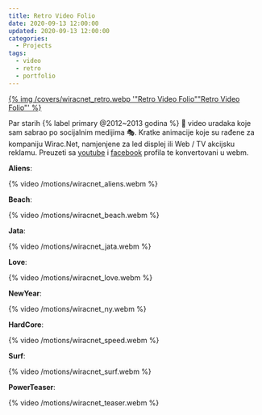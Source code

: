 ```yaml
---
title: Retro Video Folio
date: 2020-09-13 12:00:00
updated: 2020-09-13 12:00:00
categories:
  - Projects
tags:
  - video
  - retro
  - portfolio
---
```


<a href="galerija_video_spotova_retro_folio" aria-label="pročitaj" title="Retro Video Folio">{% img /covers/wiracnet_retro.webp '"Retro Video Folio""Retro Video Folio"' %}</a>

<!--more-->

Par starih {% label primary @2012~2013 godina %} :movie_camera: video uradaka koje sam sabrao po socijalnim medijima :performing_arts:. Kratke animacije koje su rađene za kompaniju Wirac.Net, namjenjene za led displej ili Web / TV akcijsku reklamu. Preuzeti sa [youtube](https://www.youtube.com/results?search_query=wirac.net) i [facebook](https://www.facebook.com/wirac.net.gracanica) profila te konvertovani u webm.

**Aliens**:

{% video /motions/wiracnet_aliens.webm %}

**Beach**:

{% video /motions/wiracnet_beach.webm %}

**Jata**:

{% video /motions/wiracnet_jata.webm %}

**Love**:

{% video /motions/wiracnet_love.webm %}

**NewYear**:

{% video /motions/wiracnet_ny.webm %}

**HardCore**:

{% video /motions/wiracnet_speed.webm %}

**Surf**:

{% video /motions/wiracnet_surf.webm %}

**PowerTeaser**:

{% video /motions/wiracnet_teaser.webm %}
